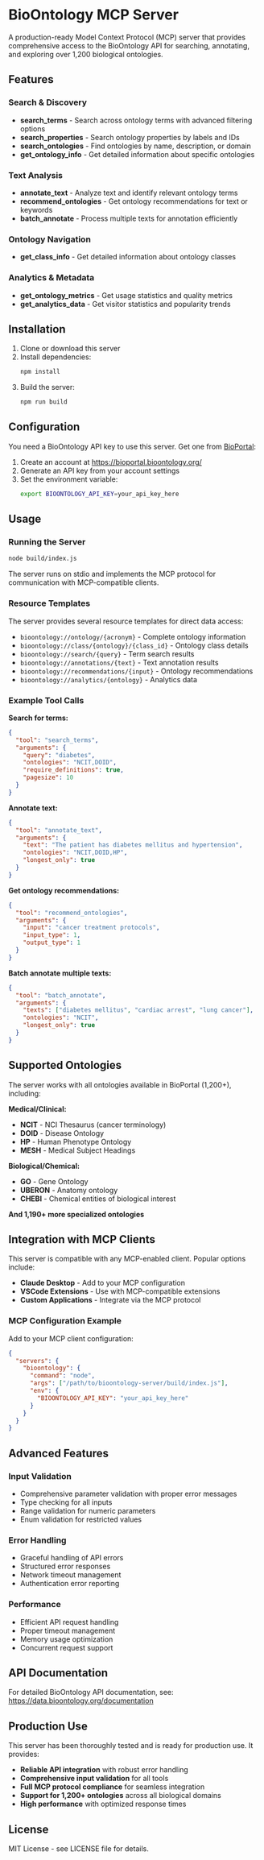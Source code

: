 # BioOntology MCP Server

A production-ready Model Context Protocol (MCP) server that provides comprehensive access to the BioOntology API for searching, annotating, and exploring over 1,200 biological ontologies.

## Features

### Search & Discovery

- **search_terms** - Search across ontology terms with advanced filtering options
- **search_properties** - Search ontology properties by labels and IDs
- **search_ontologies** - Find ontologies by name, description, or domain
- **get_ontology_info** - Get detailed information about specific ontologies

### Text Analysis

- **annotate_text** - Analyze text and identify relevant ontology terms
- **recommend_ontologies** - Get ontology recommendations for text or keywords
- **batch_annotate** - Process multiple texts for annotation efficiently

### Ontology Navigation

- **get_class_info** - Get detailed information about ontology classes

### Analytics & Metadata

- **get_ontology_metrics** - Get usage statistics and quality metrics
- **get_analytics_data** - Get visitor statistics and popularity trends

## Installation

1. Clone or download this server
2. Install dependencies:
   ```bash
   npm install
   ```
3. Build the server:
   ```bash
   npm run build
   ```

## Configuration

You need a BioOntology API key to use this server. Get one from [BioPortal](https://bioportal.bioontology.org/):

1. Create an account at https://bioportal.bioontology.org/
2. Generate an API key from your account settings
3. Set the environment variable:
   ```bash
   export BIOONTOLOGY_API_KEY=your_api_key_here
   ```

## Usage

### Running the Server

```bash
node build/index.js
```

The server runs on stdio and implements the MCP protocol for communication with MCP-compatible clients.

### Resource Templates

The server provides several resource templates for direct data access:

- `bioontology://ontology/{acronym}` - Complete ontology information
- `bioontology://class/{ontology}/{class_id}` - Ontology class details
- `bioontology://search/{query}` - Term search results
- `bioontology://annotations/{text}` - Text annotation results
- `bioontology://recommendations/{input}` - Ontology recommendations
- `bioontology://analytics/{ontology}` - Analytics data

### Example Tool Calls

**Search for terms:**

```json
{
  "tool": "search_terms",
  "arguments": {
    "query": "diabetes",
    "ontologies": "NCIT,DOID",
    "require_definitions": true,
    "pagesize": 10
  }
}
```

**Annotate text:**

```json
{
  "tool": "annotate_text",
  "arguments": {
    "text": "The patient has diabetes mellitus and hypertension",
    "ontologies": "NCIT,DOID,HP",
    "longest_only": true
  }
}
```

**Get ontology recommendations:**

```json
{
  "tool": "recommend_ontologies",
  "arguments": {
    "input": "cancer treatment protocols",
    "input_type": 1,
    "output_type": 1
  }
}
```

**Batch annotate multiple texts:**

```json
{
  "tool": "batch_annotate",
  "arguments": {
    "texts": ["diabetes mellitus", "cardiac arrest", "lung cancer"],
    "ontologies": "NCIT",
    "longest_only": true
  }
}
```

## Supported Ontologies

The server works with all ontologies available in BioPortal (1,200+), including:

**Medical/Clinical:**

- **NCIT** - NCI Thesaurus (cancer terminology)
- **DOID** - Disease Ontology
- **HP** - Human Phenotype Ontology
- **MESH** - Medical Subject Headings

**Biological/Chemical:**

- **GO** - Gene Ontology
- **UBERON** - Anatomy ontology
- **CHEBI** - Chemical entities of biological interest

**And 1,190+ more specialized ontologies**

## Integration with MCP Clients

This server is compatible with any MCP-enabled client. Popular options include:

- **Claude Desktop** - Add to your MCP configuration
- **VSCode Extensions** - Use with MCP-compatible extensions
- **Custom Applications** - Integrate via the MCP protocol

### MCP Configuration Example

Add to your MCP client configuration:

```json
{
  "servers": {
    "bioontology": {
      "command": "node",
      "args": ["/path/to/bioontology-server/build/index.js"],
      "env": {
        "BIOONTOLOGY_API_KEY": "your_api_key_here"
      }
    }
  }
}
```

## Advanced Features

### Input Validation

- Comprehensive parameter validation with proper error messages
- Type checking for all inputs
- Range validation for numeric parameters
- Enum validation for restricted values

### Error Handling

- Graceful handling of API errors
- Structured error responses
- Network timeout management
- Authentication error reporting

### Performance

- Efficient API request handling
- Proper timeout management
- Memory usage optimization
- Concurrent request support

## API Documentation

For detailed BioOntology API documentation, see: https://data.bioontology.org/documentation

## Production Use

This server has been thoroughly tested and is ready for production use. It provides:

- **Reliable API integration** with robust error handling
- **Comprehensive input validation** for all tools
- **Full MCP protocol compliance** for seamless integration
- **Support for 1,200+ ontologies** across all biological domains
- **High performance** with optimized response times

## License

MIT License - see LICENSE file for details.
